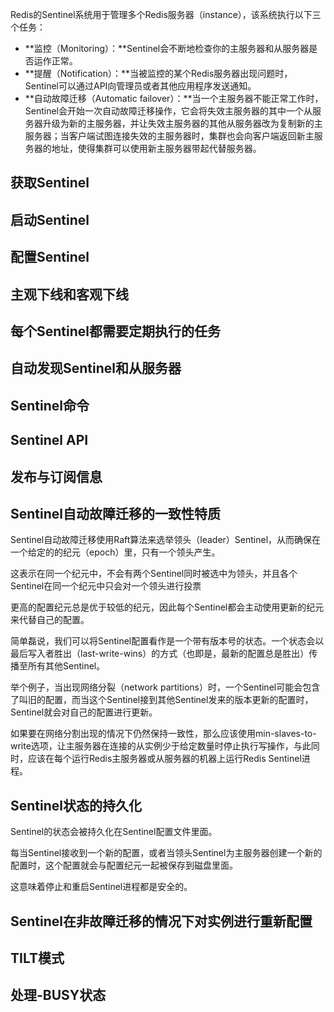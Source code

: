 



Redis的Sentinel系统用于管理多个Redis服务器（instance），该系统执行以下三个任务：

- **监控（Monitoring）：**Sentinel会不断地检查你的主服务器和从服务器是否运作正常。
- **提醒（Notification）：**当被监控的某个Redis服务器出现问题时，Sentinel可以通过API向管理员或者其他应用程序发送通知。
- **自动故障迁移（Automatic failover）：**当一个主服务器不能正常工作时，Sentinel会开始一次自动故障迁移操作，它会将失效主服务器的其中一个从服务器升级为新的主服务器，并让失效主服务器的其他从服务器改为复制新的主服务器；当客户端试图连接失效的主服务器时，集群也会向客户端返回新主服务器的地址，使得集群可以使用新主服务器带起代替服务器。



## 获取Sentinel



## 启动Sentinel



## 配置Sentinel



## 主观下线和客观下线



## 每个Sentinel都需要定期执行的任务



## 自动发现Sentinel和从服务器



## Sentinel命令



## Sentinel API



## 发布与订阅信息



## Sentinel自动故障迁移的一致性特质

Sentinel自动故障迁移使用Raft算法来选举领头（leader）Sentinel，从而确保在一个给定的的纪元（epoch）里，只有一个领头产生。

这表示在同一个纪元中，不会有两个Sentinel同时被选中为领头，并且各个Sentinel在同一个纪元中只会对一个领头进行投票

更高的配置纪元总是优于较低的纪元，因此每个Sentinel都会主动使用更新的纪元来代替自己的配置。

简单磊说，我们可以将Sentinel配置看作是一个带有版本号的状态。一个状态会以最后写入者胜出（last-write-wins）的方式（也即是，最新的配置总是胜出）传播至所有其他Sentinel。

举个例子，当出现网络分裂（network partitions）时，一个Sentinel可能会包含了叫旧的配置，而当这个Sentinel接到其他Sentinel发来的版本更新的配置时，Sentinel就会对自己的配置进行更新。

如果要在网络分割出现的情况下仍然保持一致性，那么应该使用min-slaves-to-write选项，让主服务器在连接的从实例少于给定数量时停止执行写操作，与此同时，应该在每个运行Redis主服务器或从服务器的机器上运行Redis Sentinel进程。





## Sentinel状态的持久化

Sentinel的状态会被持久化在Sentinel配置文件里面。

每当Sentinel接收到一个新的配置，或者当领头Sentinel为主服务器创建一个新的配置时，这个配置就会与配置纪元一起被保存到磁盘里面。

这意味着停止和重启Sentinel进程都是安全的。





## Sentinel在非故障迁移的情况下对实例进行重新配置



## TILT模式



## 处理-BUSY状态


